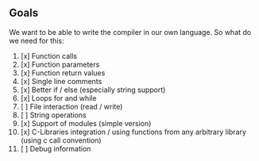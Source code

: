## Goals

We want to be able to write the compiler in our own language. So what do we need for this:

1. [x] Function calls
1. [x] Function parameters
1. [x] Function return values
1. [x] Single line comments
1. [x] Better if / else (especially string support)
2. [x] Loops for and while
3. [ ] File interaction (read / write)
4. [ ] String operations
4. [x] Support of modules (simple version)
5. [x] C-Libraries integration / using functions from any arbitrary library (using c call convention)
5. [ ] Debug information